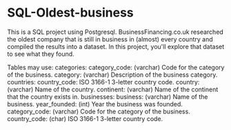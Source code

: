 # SQL-Oldest-business
This is a SQL project using Postgresql.
BusinessFinancing.co.uk researched the oldest company that is still in business in (almost) every country and compiled the results into a dataset. 
In this project, you'll explore that dataset to see what they found.

Tables may use:
categories:
  category_code: (varchar) Code for the category of the business.
  category: (varchar) Description of the business category.
countries:
  country_code: ISO 3166-1 3-letter country code.
  country: (varchar) Name of the country.
  continent: (varchar) Name of the continent that the country exists in.
businesses:
  business: (varchar) Name of the business.
  year_founded:	(int)	Year the business was founded.
  category_code:	(varchar)	Code for the category of the business.
  country_code:	(char)	ISO 3166-1 3-letter country code.
